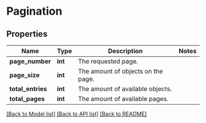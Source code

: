 # Pagination

## Properties
Name | Type | Description | Notes
------------ | ------------- | ------------- | -------------
**page_number** | **int** | The requested page. | 
**page_size** | **int** | The amount of objects on the page. | 
**total_entries** | **int** | The amount of available objects. | 
**total_pages** | **int** | The amount of available pages. | 

[[Back to Model list]](../../README.md#documentation-for-models) [[Back to API list]](../../README.md#documentation-for-api-endpoints) [[Back to README]](../../README.md)

